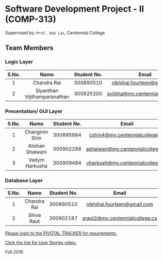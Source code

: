 # Software Development Project - II (COMP-313)
Supervised by: `Prof. Hao Lac`, Centennial College 

## Team Members

### Logic Layer

| S.No.  | Name           	             | Student No. | Email		                         |
|:------:|:-----------------------------:|:-----------:| :-------------------------------: |
| 1      | Chandra Rai                   | 300890510   | nikhilrai.fourteen@gmail.com      |
| 2      | Siyanthan Vijithamparanathan  | 300925200   | svijitha@my.centennialcollege.ca  |


### Presentation/ GUI Layer

| S.No.  | Name           	   | Student No. | Email		                         |
|:------:|:-------------------:|:-----------:| :-------------------------------: |
| 1      | Changmin Shin       | 300895984   | cshin4@my.centennialcollege.ca    |
| 2      | Alishan Shalwani    | 300902288   | ashalwan@my.centennialcollege.ca  |
| 3      | Vadym Harkusha      | 300909484   | vharkush@my.centennialcollege.ca  |


### Database Layer

| S.No.  | Name           	   | Student No. | Email		                         |
|:------:|:-------------------:|:-----------:| :-------------------------------: |
| 1      | Chandra Rai         | 300890510   | nikhilrai.fourteen@gmail.com      |
| 2      | Shiva Raut          | 300902187   | sraut2@my.centennialcollege.ca    |


[Please login to the PIVOTAL TRACKER for requirements.](https://www.pivotaltracker.com/n/projects/2236889)

[Click the link for User Stories video.](https://drive.google.com/file/d/15dJ_zTk8JUyRCrhMPT7EiLvspPd_WlDT/view?usp=sharing)

_Fall 2019_
